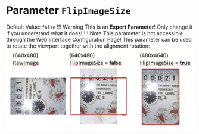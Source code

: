 # Parameter `FlipImageSize`
Default Value: `false`
!!! Warning
    This is an **Expert Parameter**! Only change it if you understand what it does!
!!! Note
    This parameter is not accessible through the Web Interface Configuration Page!
This parameter can be used to rotate the viewport together with the alignment rotation:
![](../img/flipImageSize.png) 
